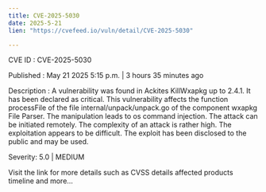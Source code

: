 ```yaml
---
title: CVE-2025-5030
date: 2025-5-21
lien: "https://cvefeed.io/vuln/detail/CVE-2025-5030"

---
```


CVE ID : CVE-2025-5030

Published :  May 21
2025
5:15 p.m. | 3 hours
35 minutes ago

Description : A vulnerability was found in Ackites KillWxapkg up to 2.4.1. It has been declared as critical. This vulnerability affects the function processFile of the file internal/unpack/unpack.go of the component wxapkg File Parser. The manipulation leads to os command injection. The attack can be initiated remotely. The complexity of an attack is rather high. The exploitation appears to be difficult. The exploit has been disclosed to the public and may be used.

Severity: 5.0 | MEDIUM

Visit the link for more details
such as CVSS details
affected products
timeline
and more...
